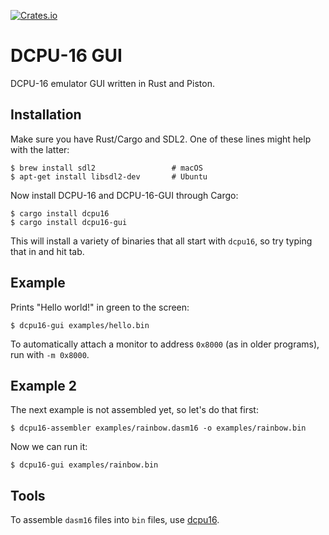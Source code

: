 [![Crates.io](https://img.shields.io/crates/v/dcpu16-gui.svg)](https://crates.io/crates/dcpu16-gui)

# DCPU-16 GUI

DCPU-16 emulator GUI written in Rust and Piston.

## Installation

Make sure you have Rust/Cargo and SDL2. One of these lines might help with the latter:

    $ brew install sdl2                 # macOS
    $ apt-get install libsdl2-dev       # Ubuntu

Now install DCPU-16 and DCPU-16-GUI through Cargo:

    $ cargo install dcpu16
    $ cargo install dcpu16-gui

This will install a variety of binaries that all start with `dcpu16`, so try
typing that in and hit tab.

## Example

Prints "Hello world!" in green to the screen:

    $ dcpu16-gui examples/hello.bin

To automatically attach a monitor to address `0x8000` (as in older programs),
run with `-m 0x8000`.

## Example 2

The next example is not assembled yet, so let's do that first:

    $ dcpu16-assembler examples/rainbow.dasm16 -o examples/rainbow.bin

Now we can run it:

    $ dcpu16-gui examples/rainbow.bin

## Tools

To assemble `dasm16` files into `bin` files, use [dcpu16](https://github.com/gustavla/dcpu16).
